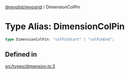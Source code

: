 [@revolist/revogrid](README.md) / DimensionColPin

# Type Alias: DimensionColPin

```ts
type DimensionColPin: "colPinStart" | "colPinEnd";
```

## Defined in

[src/types/dimension.ts:3](https://github.com/revolist/revogrid/blob/4056bfa6a410a4e819b4e23d2047ed6d5d60c1ea/src/types/dimension.ts#L3)
